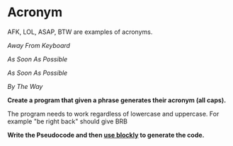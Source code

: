 # Acronym

AFK, LOL, ASAP, BTW are examples of acronyms.

*Away From Keyboard*

*As Soon As Possible*

*As Soon As Possible*

*By The Way*

**Create a program that given a phrase generates their acronym (all caps).**

The program needs to work regardless of lowercase and uppercase. For example "be right back" should give BRB

**Write the Pseudocode and then [use blockly](https://blockly-demo.appspot.com/static/demos/code/index.html) to generate the code.**
